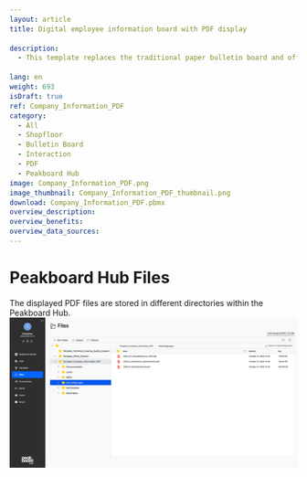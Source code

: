 ```yaml
---
layout: article
title: Digital employee information board with PDF display

description: 
  - This template replaces the traditional paper bulletin board and offers an interactive and flexible digital solution for displaying important company information. The board shows the two most recent shift schedules, the cafeteria menu, and various other company updates. The corresponding PDF files are directly uploaded into the file system on the Peakboard Hub and then displayed on the board. Employees can access the information at any time and navigate interactively through the different categories. After a defined period of inactivity, the board automatically switches between different announcements. This solution ensures a clear, user-friendly, and always up-to-date presentation of company data, enabling efficient information distribution without the need for paper printing and distribution.

lang: en
weight: 693
isDraft: true
ref: Company_Information_PDF
category:
  - All
  - Shopfloor
  - Bulletin Board
  - Interaction
  - PDF
  - Peakboard Hub
image: Company_Information_PDF.png
image_thumbnail: Company_Information_PDF_thumbnail.png
download: Company_Information_PDF.pbmx
overview_description:
overview_benefits:
overview_data_sources:
---
```

# Peakboard Hub Files
The displayed PDF files are stored in different directories within the Peakboard Hub.
![image_live](Company_Information_PDF-Hub.png)
